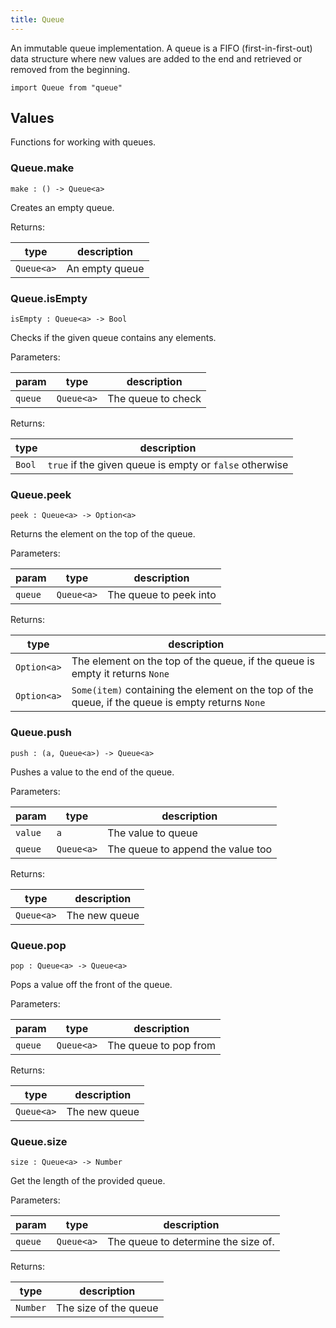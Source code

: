 ```yaml
---
title: Queue
---
```


An immutable queue implementation. A queue is a FIFO (first-in-first-out) data structure where new values are added to the end and retrieved or removed from the beginning.

```grain
import Queue from "queue"
```

## Values

Functions for working with queues.

### Queue.**make**

```grain
make : () -> Queue<a>
```

Creates an empty queue.

Returns:

|type|description|
|----|-----------|
|`Queue<a>`|An empty queue|

### Queue.**isEmpty**

```grain
isEmpty : Queue<a> -> Bool
```

Checks if the given queue contains any elements.

Parameters:

|param|type|description|
|-----|----|-----------|
|`queue`|`Queue<a>`|The queue to check|

Returns:

|type|description|
|----|-----------|
|`Bool`|`true` if the given queue is empty or `false` otherwise|

### Queue.**peek**

```grain
peek : Queue<a> -> Option<a>
```

Returns the element on the top of the queue.

Parameters:

|param|type|description|
|-----|----|-----------|
|`queue`|`Queue<a>`|The queue to peek into|

Returns:

|type|description|
|----|-----------|
|`Option<a>`|The element on the top of the queue, if the queue is empty it returns `None`|
|`Option<a>`|`Some(item)` containing the element on the top of the queue, if the queue is empty returns `None`|

### Queue.**push**

```grain
push : (a, Queue<a>) -> Queue<a>
```

Pushes a value to the end of the queue.

Parameters:

|param|type|description|
|-----|----|-----------|
|`value`|`a`|The value to queue|
|`queue`|`Queue<a>`|The queue to append the value too|

Returns:

|type|description|
|----|-----------|
|`Queue<a>`|The new queue|

### Queue.**pop**

```grain
pop : Queue<a> -> Queue<a>
```

Pops a value off the front of the queue.

Parameters:

|param|type|description|
|-----|----|-----------|
|`queue`|`Queue<a>`|The queue to pop from|

Returns:

|type|description|
|----|-----------|
|`Queue<a>`|The new queue|

### Queue.**size**

```grain
size : Queue<a> -> Number
```

Get the length of the provided queue.

Parameters:

|param|type|description|
|-----|----|-----------|
|`queue`|`Queue<a>`|The queue to determine the size of.|

Returns:

|type|description|
|----|-----------|
|`Number`|The size of the queue|

